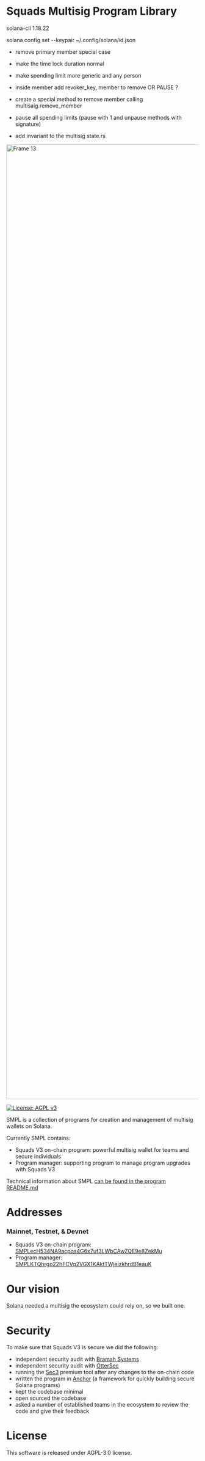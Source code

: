 # Squads Multisig Program Library

solana-cli 1.18.22

solana config set --keypair ~/.config/solana/id.json

- remove primary member special case
- make the time lock duration normal
- make spending limit more generic and any person
- inside member add revoker_key, member to remove OR PAUSE ?
- create a special method to remove member calling multisaig.remove_member

- pause all spending limits (pause with 1 and unpause methods with signature)

- add invariant to the multisig state.rs

<img width="2500" alt="Frame 13" src="https://user-images.githubusercontent.com/81624955/182874414-98d63f58-450d-4520-a440-4bfda8f5329f.png">

[![License: AGPL v3](https://img.shields.io/badge/License-AGPL_v3-blue.svg)](https://www.gnu.org/licenses/agpl-3.0)

SMPL is a collection of programs for creation and management of multisig wallets on Solana.

Currently SMPL contains:

- Squads V3 on-chain program: powerful multisig wallet for teams and secure individuals
- Program manager: supporting program to manage program upgrades with Squads V3

Technical information about SMPL [can be found in the program README.md](https://github.com/squads-dapp/squads-mpl/blob/main/programs/squads-mpl/README.md)

# Addresses

### Mainnet, Testnet, & Devnet

- Squads V3 on-chain program: [SMPLecH534NA9acpos4G6x7uf3LWbCAwZQE9e8ZekMu](https://explorer.solana.com/address/SMPLecH534NA9acpos4G6x7uf3LWbCAwZQE9e8ZekMu)
- Program manager: [SMPLKTQhrgo22hFCVq2VGX1KAktTWjeizkhrdB1eauK](https://explorer.solana.com/address/SMPLKTQhrgo22hFCVq2VGX1KAktTWjeizkhrdB1eauK)

# Our vision

Solana needed a multisig the ecosystem could rely on, so we built one.

# Security

To make sure that Squads V3 is secure we did the following:

- independent security audit with [Bramah Systems](https://github.com/Squads-Protocol/squads-mpl/blob/main/Squads_V3_Audit_Bramah.pdf)
- independent security audit with [OtterSec](https://github.com/Squads-Protocol/squads-mpl/blob/main/Squads%20V3%20-%20OtterSec%20Audit.pdf)
- running the [Sec3](https://pro.sec3.dev/) premium tool after any changes to the on-chain code
- written the program in [Anchor](https://www.anchor-lang.com/) (a framework for quickly building secure Solana programs)
- kept the codebase minimal
- open sourced the codebase
- asked a number of established teams in the ecosystem to review the code and give their feedback

# License

This software is released under AGPL-3.0 license.
